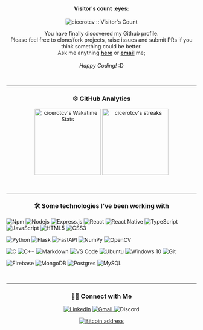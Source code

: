 <!-- header -->

<!-- Visitors count -->
<h4 align="center">Visitor's count :eyes:</h4>
<p align="center"><img src="https://komarev.com/ghpvc/?username=cicerotcv&abbreviated=true" alt="cicerotcv :: Visitor's Count" /></p>

<p align="center">
You have finally discovered my Github profile.<br>
Please feel free to clone/fork projects, raise issues and submit PRs if you think something could be better.<br>
Ask me anything <a href="https://github.com/cicerotcv/cicerotcv/issues/new"><b>here</b></a>
or <a href="mailto:elm.tiago@gmail.com" class="green"><strong>email</strong></a> me;<br><br><i style="">Happy Coding!</i> :D
</p>

<br>
<hr>
<!-- github stats -->
<h3 align="center">⚙️  GitHub Analytics</h3>

<p align="center">
<!---<img src="https://github-readme-stats.vercel.app/api?username=cicerotcv&include_all_commits=true&count_private=true&show_icons=true&line_height=33&theme=radical" alt="cicerotcv's Github Stats" height="200"/>
<img src="https://github-readme-stats.vercel.app/api/top-langs/?username=cicerotcv&layout=compact&hide=jupyter%20notebook,css,html,vhdl&count_private=true&langs_count=8&theme=radical" alt="cicerotcv's Top Languages" height="200"/>
--->
<img src="https://github-readme-stats.vercel.app/api/wakatime?username=cicerotcv&layout=compact&theme=radical&count_private=true" alt="cicerotcv's Wakatime Stats" height="175"/> 
<img src="https://github-readme-streak-stats.herokuapp.com/?user=cicerotcv&count_private=true&theme=radical" alt="cicerotcv's streaks" height="175"/>
</p>

<br>
<hr>
<h3 align="center">🛠 Some technologies I've been working with</h3> 

<div style="max-width:68rem;">
  
![Npm](https://img.shields.io/badge/-npm-CB3837?style=for-the-badge&logo=npm)
![Nodejs](https://img.shields.io/badge/-Nodejs-339933?style=for-the-badge&logo=Node.js&logoColor=ffffff)
![Express.js](https://img.shields.io/badge/express.js%20-%23404d59.svg?&style=for-the-badge)
![React](https://img.shields.io/badge/react%20-%2320232a.svg?&style=for-the-badge&logo=react&logoColor=%2361DAFB)
![React Native](https://img.shields.io/badge/react_native%20-%2320232a.svg?&style=for-the-badge&logo=react&logoColor=%2361DAFB)
![TypeScript](https://img.shields.io/badge/typescript%20-%23007ACC.svg?&style=for-the-badge&logo=typescript&logoColor=white)
![JavaScript](https://img.shields.io/badge/javascript%20-%23323330.svg?&style=for-the-badge&logo=javascript&logoColor=%23F7DF1E)
![HTML5](https://img.shields.io/badge/html5%20-%23E34F26.svg?&style=for-the-badge&logo=html5&logoColor=white)
![CSS3](https://img.shields.io/badge/css3%20-%231572B6.svg?&style=for-the-badge&logo=css3&logoColor=white)

![Python](https://img.shields.io/badge/python%20-%2314354C.svg?&style=for-the-badge&logo=python&logoColor=white)
![Flask](https://img.shields.io/badge/Flask-202020?style=for-the-badge&logo=flask&logoColor=white)
![FastAPI](https://img.shields.io/badge/FastAPI-005571?style=for-the-badge&logo=fastapi)
![NumPy](https://img.shields.io/badge/numpy%20-%23013243.svg?&style=for-the-badge&logo=numpy&logoColor=white)
![OpenCV](https://img.shields.io/badge/opencv-%23white.svg?style=for-the-badge&logo=opencv&logoColor=white)

![C](https://img.shields.io/badge/c%20-%2300599C.svg?&style=for-the-badge&logo=c&logoColor=white)
![C++](https://img.shields.io/badge/c++%20-%2300599C.svg?&style=for-the-badge&logo=c%2B%2B&ogoColor=white)
![Markdown](https://img.shields.io/badge/markdown-%23000000.svg?&style=for-the-badge&logo=markdown&logoColor=white)
![VS Code](https://img.shields.io/badge/-VS%20Code-007ACC?style=for-the-badge&logo=visual-studio-code&logoColor=ffffff)
![Ubuntu](https://img.shields.io/badge/Ubuntu-E95420?style=for-the-badge&logo=ubuntu&logoColor=white)
![Windows 10](https://img.shields.io/badge/Windows-0078D6?style=for-the-badge&logo=windows&logoColor=white)
![Git](https://img.shields.io/badge/git%20-%23F05033.svg?&style=for-the-badge&logo=git&logoColor=white)

![Firebase](https://img.shields.io/badge/firebase%20-%23039BE5.svg?&style=for-the-badge&logo=firebase)
![MongoDB](https://img.shields.io/badge/MongoDB-%234ea94b.svg?&style=for-the-badge&logo=mongodb&logoColor=white)
![Postgres](https://img.shields.io/badge/postgres-%23316192.svg?style=for-the-badge&logo=postgresql&logoColor=white)
![MySQL](https://img.shields.io/badge/mysql-%2300f.svg?style=for-the-badge&logo=mysql&logoColor=white)

<!-- ![Java](https://img.shields.io/badge/java-%23ED8B00.svg?&style=for-the-badge&logo=java&logoColor=white) -->
<!-- ![Android](https://img.shields.io/badge/Android-3DDC84?style=for-the-badge&logo=android&logoColor=white) -->
<!-- ![Arduino](https://img.shields.io/badge/-Arduino-00979D?style=for-the-badge&logo=Arduino&logoColor=white) -->
<!-- ![Shell Script](https://img.shields.io/badge/shell_script%20-%23121011.svg?&style=for-the-badge&logo=gnu-bash&logoColor=white) -->
<!-- ![Powershell](https://img.shields.io/badge/-Powershell-5391FE?style=for-the-badge&logo=powershell&logoColor=ffffff) -->
<!-- ![GitHub](https://img.shields.io/badge/github%20-%23121011.svg?&style=for-the-badge&logo=github&logoColor=white) -->
<!-- ![Heroku](https://img.shields.io/badge/heroku%20-%23430098.svg?&style=for-the-badge&logo=heroku&logoColor=white) -->
  
</div>

<br>
<hr>
<h3 align="center">🤝🏻 Connect with Me</h3>

<p align="center" style="max-width: 50rem">
<a href="https://www.linkedin.com/in/ctiagocv" target="_blank"><img src="https://img.shields.io/badge/ctiagocv-%230077B5.svg?&style=for-the-badge&logo=linkedin&logoColor=white" alt="LinkedIn"></a>
<!-- <a href="https://www.instagram.com/ctiagocv" target="_blank"><img src="https://img.shields.io/badge/ctiagocv-%23E4405F.svg?&style=for-the-badge&logo=instagram&logoColor=white" alt="Instagram"></a> -->
<!-- <a href="https://www.facebook.com/cicero.tiago" target="_blank"><img src="https://img.shields.io/badge/cicero.tiago-%231877F2.svg?&style=for-the-badge&logo=facebook&logoColor=white" alt="Facebook"></a> -->
<!-- <a href="https://www.twitch.tv/ctiagocv" target="_blank"> -->
<!-- <img src="https://img.shields.io/badge/ctiagocv%20-%239146FF.svg?&style=for-the-badge&logo=Twitch&logoColor=white" alt="Twitch"> -->
<!-- </a> -->
<a href="mailto:elm.tiago@gmail.com" target="_blank">
<img src="https://img.shields.io/badge/elm.tiago-D14836?style=for-the-badge&logo=gmail&logoColor=white" alt="Gmail">
</a>
<!-- <a href="mailto:cicerotcv@protonmail.com" target="_blank"> -->
<!-- <img src="https://img.shields.io/badge/cicerotcv-8B89CC?style=for-the-badge&logo=protonmail&logoColor=white" alt="Protonmail"> -->
<!-- </a> -->
<img src="https://img.shields.io/badge/Cicero_Tiago%236374-7289DA?style=for-the-badge&logo=discord&logoColor=white" alt="Discord">
<!-- <a href="https://steamcommunity.com/profiles/76561198373822280" target="_blank"> -->
<!-- <img src="https://img.shields.io/badge/Steam-000000?style=for-the-badge&logo=steam&logoColor=white" alt="Steam"> -->
<!-- </a> -->
<!-- <a href="https://account.xbox.com/pt-br/profile?gamertag=Cicero%20Aurelius" target="_blank"> -->
<!-- <img src="https://img.shields.io/badge/Xbox-107C10?style=for-the-badge&logo=xbox&logoColor=white" alt="Xbox"> -->
<!-- </a> -->
</p>

<p align="center" style="max-width: 50rem">
<a href="https://buymeabitcoffee.vercel.app/btc/bc1qw4q8nn7pknen33han7znsv6zhrrfta53sr86fw?identifier=Cicero">
  <img src="https://buymeabitcoffee.vercel.app/api/btc?style=for-the-badge" alt="Bitcoin address">
</a>
</p>
